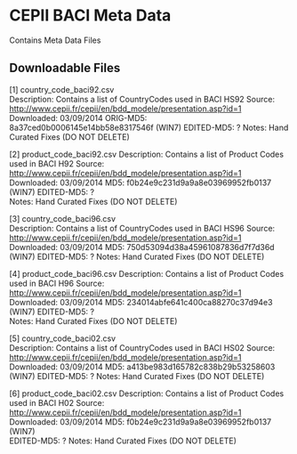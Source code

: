 CEPII BACI Meta Data
====================

Contains Meta Data Files

Downloadable Files
------------------

[1] country_code_baci92.csv 		
	Description: 	Contains a list of CountryCodes used in BACI HS92
	Source: 		http://www.cepii.fr/cepii/en/bdd_modele/presentation.asp?id=1
	Downloaded: 	03/09/2014
	ORIG-MD5: 		8a37ced0b0006145e14bb58e8317546f (WIN7)
	EDITED-MD5: 	?
	Notes: 			Hand Curated Fixes  (DO NOT DELETE)

[2] product_code_baci92.csv
	Description: 	Contains a list of Product Codes used in BACI H92
	Source: 		http://www.cepii.fr/cepii/en/bdd_modele/presentation.asp?id=1
	Downloaded: 	03/09/2014
	MD5: 			f0b24e9c231d9a9a8e03969952fb0137 (WIN7)	
	EDITED-MD5: 	?	
	Notes: 			Hand Curated Fixes  (DO NOT DELETE)		

[3] country_code_baci96.csv 		
	Description: 	Contains a list of CountryCodes used in BACI HS96
	Source: 		http://www.cepii.fr/cepii/en/bdd_modele/presentation.asp?id=1
	Downloaded: 	03/09/2014
	MD5: 			750d53094d38a45961087836d7f7d36d (WIN7)
	EDITED-MD5: 	?
	Notes: 			Hand Curated Fixes  (DO NOT DELETE)

[4] product_code_baci96.csv
	Description: 	Contains a list of Product Codes used in BACI H96
	Source: 		http://www.cepii.fr/cepii/en/bdd_modele/presentation.asp?id=1
	Downloaded: 	03/09/2014
	MD5: 			234014abfe641c400ca88270c37d94e3 (WIN7)	
	EDITED-MD5: 	?	
	Notes: 			Hand Curated Fixes  (DO NOT DELETE)		

[5] country_code_baci02.csv 		
	Description: 	Contains a list of CountryCodes used in BACI HS02
	Source: 		http://www.cepii.fr/cepii/en/bdd_modele/presentation.asp?id=1
	Downloaded: 	03/09/2014
	MD5: 			a413be983d165782c838b29b53258603 (WIN7)
	EDITED-MD5: 	?
	Notes: 			Hand Curated Fixes  (DO NOT DELETE)

[6] product_code_baci02.csv
	Description: 	Contains a list of Product Codes used in BACI H02
	Source: 		http://www.cepii.fr/cepii/en/bdd_modele/presentation.asp?id=1
	Downloaded: 	03/09/2014
	MD5: 			f0b24e9c231d9a9a8e03969952fb0137 (WIN7)		
	EDITED-MD5: 	?
	Notes: 			Hand Curated Fixes  (DO NOT DELETE)		